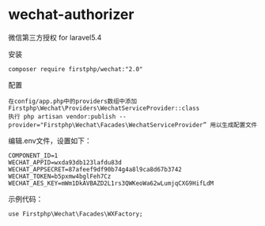 # wechat-authorizer
微信第三方授权 for laravel5.4

安装

	composer require firstphp/wechat:"2.0"


配置

	在config/app.php中的providers数组中添加 Firstphp\Wechat\Providers\WechatServiceProvider::class
	执行 php artisan vendor:publish --provider="Firstphp\Wechat\Facades\WechatServiceProvider” 用以生成配置文件


编辑.env文件，设置如下：

	COMPONENT_ID=1
	WECHAT_APPID=wxda93db123lafdu83d
	WECHAT_APPSECRET=87afeef9df90b74g4a8l9ca8d67b3742
	WECHAT_TOKEN=b5pxmw4bglFeh7Cz
	WECHAT_AES_KEY=mWm1DkAVBAZD2L1rs3QWKeoWa62wLumjqCXG9HifLdM


示例代码：

	use Firstphp\Wechat\Facades\WXFactory;